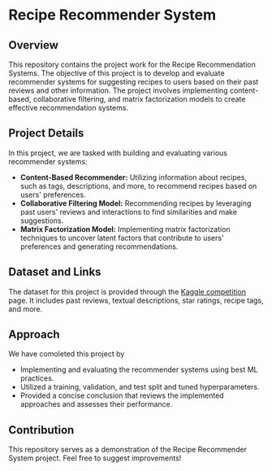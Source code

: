 # Recipe Recommender System

## Overview

This repository contains the project work for the Recipe Recommendation Systems. The objective of this project is to develop and evaluate recommender systems for suggesting recipes to users based on their past reviews and other information. The project involves implementing content-based, collaborative filtering, and matrix factorization models to create effective recommendation systems.

## Project Details

In this project, we are tasked with building and evaluating various recommender systems:

- **Content-Based Recommender:** Utilizing information about recipes, such as tags, descriptions, and more, to recommend recipes based on users' preferences.
- **Collaborative Filtering Model:** Recommending recipes by leveraging past users' reviews and interactions to find similarities and make suggestions.
- **Matrix Factorization Model:** Implementing matrix factorization techniques to uncover latent factors that contribute to users' preferences and generating recommendations.

## Dataset and Links

The dataset for this project is provided through the [Kaggle competition](https://www.kaggle.com/competitions/recommender-systems-2023/data) page. It includes past reviews, textual descriptions, star ratings, recipe tags, and more.

## Approach

We have comoleted this project by

- Implementing and evaluating the recommender systems using best ML practices.
- Utilized a training, validation, and test split and tuned hyperparameters.
- Provided a concise conclusion that reviews the implemented approaches and assesses their performance.

## Contribution

This repository serves as a demonstration of the Recipe Recommender System project. Feel free to suggest improvements!
